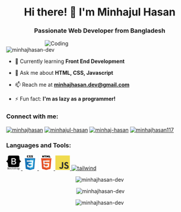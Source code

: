 
<h1 align="center">Hi there! 👋 I'm Minhajul Hasan</h1>
<h3 align="center">Passionate Web Developer from Bangladesh</h3>
<img align="right" alt="Coding" width="400" src="https://cdn.dribbble.com/users/2131993/screenshots/4948736/media/421d4ed2f3d23c73d64d20963f61f422.gif">

<p align="left"> <img src="https://komarev.com/ghpvc/?username=minhajhasan-dev&label=Profile%20views&color=0e75b6&style=flat" alt="minhajhasan-dev" /> </p>

- 🌱 Currently learning **Front End Development**

- 💬 Ask me about **HTML, CSS, Javascript**

- 📫 Reach me at **minhajhasan.dev@gmail.com**

- ⚡ Fun fact: **I'm as lazy as a programmer!**

<h3 align="left">Connect with me:</h3>
<p align="left">
<a href="https://dev.to/minhajhasan" target="blank"><img align="center" src="https://raw.githubusercontent.com/rahuldkjain/github-profile-readme-generator/master/src/images/icons/Social/devto.svg" alt="minhajhasan" height="30" width="40" /></a>
<a href="https://linkedin.com/in/minhajul-hasan" target="blank"><img align="center" src="https://raw.githubusercontent.com/rahuldkjain/github-profile-readme-generator/master/src/images/icons/Social/linked-in-alt.svg" alt="minhajul-hasan" height="30" width="40" /></a>
<a href="https://stackoverflow.com/users/14925687/minhaj-hasan" target="blank"><img align="center" src="https://raw.githubusercontent.com/rahuldkjain/github-profile-readme-generator/master/src/images/icons/Social/stack-overflow.svg" alt="minhaj-hasan" height="30" width="40" /></a>
<a href="https://fb.com/minhajhasan117" target="blank"><img align="center" src="https://raw.githubusercontent.com/rahuldkjain/github-profile-readme-generator/master/src/images/icons/Social/facebook.svg" alt="minhajhasan117" height="30" width="40" /></a>
</p>

<h3 align="left">Languages and Tools:</h3>
<p align="left"> 
  <a href="https://getbootstrap.com" target="_blank" rel="noreferrer"> <img src="https://raw.githubusercontent.com/devicons/devicon/master/icons/bootstrap/bootstrap-plain-wordmark.svg" alt="bootstrap" width="40" height="40"/> </a> 
  <a href="https://www.w3schools.com/css/" target="_blank" rel="noreferrer"> <img src="https://raw.githubusercontent.com/devicons/devicon/master/icons/css3/css3-original-wordmark.svg" alt="css3" width="40" height="40"/> </a> 
  <a href="https://www.w3.org/html/" target="_blank" rel="noreferrer"> <img src="https://raw.githubusercontent.com/devicons/devicon/master/icons/html5/html5-original-wordmark.svg" alt="html5" width="40" height="40"/> </a> 
  <a href="https://developer.mozilla.org/en-US/docs/Web/JavaScript" target="_blank" rel="noreferrer"> <img src="https://raw.githubusercontent.com/devicons/devicon/master/icons/javascript/javascript-original.svg" alt="javascript" width="40" height="40"/> </a> 
  <a href="https://tailwindcss.com/" target="_blank" rel="noreferrer"> <img src="https://www.vectorlogo.zone/logos/tailwindcss/tailwindcss-icon.svg" alt="tailwind" width="40" height="40"/> </a> 
</p>

<p align="center"><img src="https://github-readme-stats.vercel.app/api/top-langs?username=minhajhasan-dev&show_icons=true&locale=en&layout=compact" alt="minhajhasan-dev" /></p>

<p align="center">&nbsp;<img src="https://github-readme-stats.vercel.app/api?username=minhajhasan-dev&show_icons=true&locale=en" alt="minhajhasan-dev" /></p>

<p align="center"><img src="https://github-readme-streak-stats.herokuapp.com/?user=minhajhasan-dev&" alt="minhajhasan-dev" /></p>
